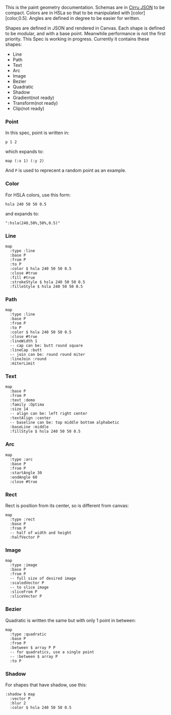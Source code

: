 
This is the paint geometry documentation.
Schemas are in [Cirru JSON][json] to be compact.
Colors are in HSLa so that to be manipulated with [color][color,0.5].
Angles are defined in degree to be easier for written.

[color]: https://www.npmjs.com/package/color
[json]: https://www.npmjs.com/package/cirru-json

Shapes are defined in JSON and rendered in Canvas.
Each shape is defined to be modular, and with a base point.
Meanwhile performance is not the first priority.
This Spec is working in progress. Currently it contains these shapes:

* Line
* Path
* Text
* Arc
* Image
* Bezier
* Quadratic
* Shadow
* Gradient(not ready)
* Transform(not ready)
* Clip(not ready)

### Point

In this spec, point is written in:

```cirru
p 1 2
```

which expands to:

```cirru
map (:x 1) (:y 2)
```

And `P` is used to reprecent a random point as an example.

### Color

For HSLA colors, use this form:

```cirru
hsla 240 50 50 0.5
```

and expands to:

```cirru
":hsla(240,50%,50%,0.5)"
```

### Line

```cirru
map
  :type :line
  :base P
  :from P
  :to P
  :color $ hsla 240 50 50 0.5
  :close #true
  :fill #true
  :strokeStyle $ hsla 240 50 50 0.5
  :filleStyle $ hsla 240 50 50 0.5
```

### Path

```cirru
map
  :type :line
  :base P
  :from P
  :to P
  :color $ hsla 240 50 50 0.5
  :close #true
  :lineWidth 1
  -- cap can be: butt round square
  :lineCap :butt
  -- join can be: round round miter
  :lineJoin :round
  :miterLimit
```

### Text

```cirru
map
  :base P
  :from P
  :text :demo
  :family :Optima
  :size 14
  -- align can be: left right center
  :textAlign :center
  -- baseline can be: top middle bottom alphabetic
  :baseLine :middle
  :fillStyle $ hsla 240 50 50 0.5
```

### Arc

```cirru
map
  :type :arc
  :base P
  :from P
  :startAngle 30
  :endAngle 60
  :close #true
```

### Rect

Rect is position from its center, so is different from canvas:

```cirru
map
  :type :rect
  :base P
  :from P
  -- half of width and height
  :halfVector P
```

### Image

```cirru
map
  :type :image
  :base P
  :from P
  -- full size of desired image
  :scaledVector P
  -- to slice image
  :sliceFrom P
  :sliceVector P
```

### Bezier

Quadratic is written the same but with only 1 point in between:

```cirru
map
  :type :quadratic
  :base P
  :from P
  :between $ array P P
  -- for quadratics, use a single point
  -- :between $ array P
  :to P
```

### Shadow

For shapes that have shadow, use this:

```cirru
:shadow $ map
  :vector P
  :blur 2
  :color $ hsla 240 50 50 0.5
```
